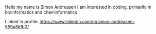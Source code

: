 Hello my name is Simon Andreasen
I am interested in coding, primarily in bioinformatics and cheminformatics

Linked In profile:
https://www.linkedin.com/in/simon-andreasen-559a8b1b0/

<!---
SimAndreasen/SimAndreasen is a ✨ special ✨ repository because its `README.md` (this file) appears on your GitHub profile.
You can click the Preview link to take a look at your changes.
--->
